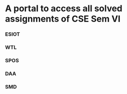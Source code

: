 # A portal to access all solved assignments of CSE Sem VI

### ESIOT
### WTL
### SPOS
### DAA
### SMD
